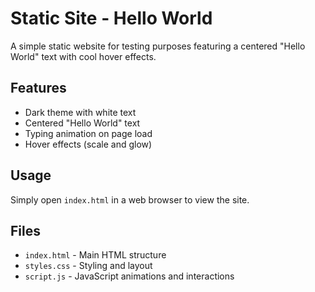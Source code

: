 # Static Site - Hello World

A simple static website for testing purposes featuring a centered "Hello World" text with cool hover effects.

## Features

- Dark theme with white text
- Centered "Hello World" text
- Typing animation on page load
- Hover effects (scale and glow)

## Usage

Simply open `index.html` in a web browser to view the site.

## Files

- `index.html` - Main HTML structure
- `styles.css` - Styling and layout
- `script.js` - JavaScript animations and interactions

